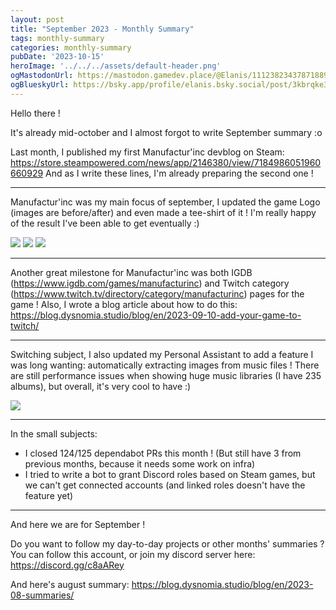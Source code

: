 ```yaml
---
layout: post
title: "September 2023 - Monthly Summary"
tags: monthly-summary
categories: monthly-summary
pubDate: '2023-10-15'
heroImage: '../../../assets/default-header.png'
ogMastodonUrl: https://mastodon.gamedev.place/@Elanis/111238234378718892
ogBlueskyUrl: https://bsky.app/profile/elanis.bsky.social/post/3kbrqke3gl22k
---
```

Hello there !

It's already mid-october and I almost forgot to write September summary :o

Last month, I published my first Manufactur'inc devblog on Steam: https://store.steampowered.com/news/app/2146380/view/7184986051960660929
And as I write these lines, I'm already preparing the second one !

<hr />

Manufactur'inc was my main focus of september, I updated the game Logo (images are before/after) and even made a tee-shirt of it !
I'm really happy of the result I've been able to get eventually :)

![](/assets/img/202309-summaries/002/1.png)
![](/assets/img/202309-summaries/002/2.png)
![](/assets/img/202309-summaries/002/3.jpg)

<hr />

Another great milestone for Manufactur'inc was both IGDB (https://www.igdb.com/games/manufacturinc) and Twitch category (https://www.twitch.tv/directory/category/manufacturinc) pages for the game !
Also, I wrote a blog article about how to do this: https://blog.dysnomia.studio/blog/en/2023-09-10-add-your-game-to-twitch/

<hr />

Switching subject, I also updated my Personal Assistant to add a feature I was long wanting: automatically extracting images from music files !
There are still performance issues when showing huge music libraries (I have 235 albums), but overall, it's very cool to have :)

![](/assets/img/202309-summaries/004/1.png)

<hr />

In the small subjects:
- I closed 124/125 dependabot PRs this month ! (But still have 3 from previous months, because it needs some work on infra)
- I tried to write a bot to grant Discord roles based on Steam games, but we can't get connected accounts (and linked roles doesn't have the feature yet)

<hr />

And here we are for September !

Do you want to follow my day-to-day projects or other months' summaries ?
You can follow this account, or join my discord server here: https://discord.gg/c8aARey

And here's august summary: https://blog.dysnomia.studio/blog/en/2023-08-summaries/